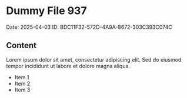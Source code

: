 # Dummy File 937

Date: 2025-04-03
ID: BDC11F32-572D-4A9A-8672-303C393C074C

## Content

Lorem ipsum dolor sit amet, consectetur adipiscing elit.
Sed do eiusmod tempor incididunt ut labore et dolore magna aliqua.

* Item 1
* Item 2
* Item 3
